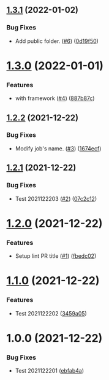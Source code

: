 ## [1.3.1](https://github.com/lemon5920/semantic-release-playground/compare/v1.3.0...v1.3.1) (2022-01-02)


### Bug Fixes

* Add public folder. ([#6](https://github.com/lemon5920/semantic-release-playground/issues/6)) ([0d19f50](https://github.com/lemon5920/semantic-release-playground/commit/0d19f50d48fcfab0bafbacce20086523f538dec9))

# [1.3.0](https://github.com/lemon5920/semantic-release-playground/compare/v1.2.2...v1.3.0) (2022-01-01)


### Features

* with framework ([#4](https://github.com/lemon5920/semantic-release-playground/issues/4)) ([887b87c](https://github.com/lemon5920/semantic-release-playground/commit/887b87cc4f3209744e258cba69f9e3144f17358c))

## [1.2.2](https://github.com/lemon5920/semantic-release-playground/compare/v1.2.1...v1.2.2) (2021-12-22)


### Bug Fixes

* Modify job's name. ([#3](https://github.com/lemon5920/semantic-release-playground/issues/3)) ([1674ecf](https://github.com/lemon5920/semantic-release-playground/commit/1674ecf84a1dbc467cded1b93632ac61172b2b0c))

## [1.2.1](https://github.com/lemon5920/semantic-release-playground/compare/v1.2.0...v1.2.1) (2021-12-22)


### Bug Fixes

* Test 2021122203 ([#2](https://github.com/lemon5920/semantic-release-playground/issues/2)) ([07c2c12](https://github.com/lemon5920/semantic-release-playground/commit/07c2c12b9d508c452afc14ba5bc8ba58e6e1404f))

# [1.2.0](https://github.com/lemon5920/semantic-release-playground/compare/v1.1.0...v1.2.0) (2021-12-22)


### Features

* Setup lint PR title ([#1](https://github.com/lemon5920/semantic-release-playground/issues/1)) ([fbedc02](https://github.com/lemon5920/semantic-release-playground/commit/fbedc023a96cf64ec687141fe7c5257a81fff344))

# [1.1.0](https://github.com/lemon5920/semantic-release-playground/compare/v1.0.0...v1.1.0) (2021-12-22)


### Features

* Test 2021122202 ([3459a05](https://github.com/lemon5920/semantic-release-playground/commit/3459a05ede1779fc55aaedc237f4e8e8283039a6))

# 1.0.0 (2021-12-22)


### Bug Fixes

* Test 2021122201 ([ebfab4a](https://github.com/lemon5920/semantic-release-playground/commit/ebfab4a9cdf6574fb42843642d2bf96a60dbf8c1))

